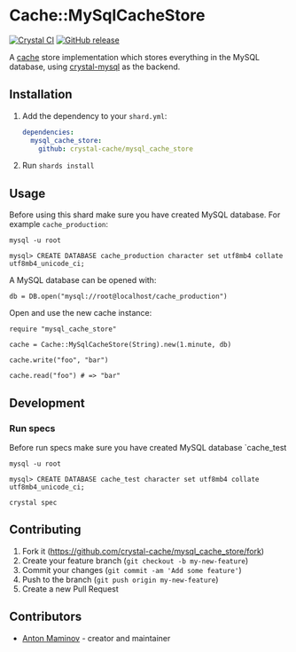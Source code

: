 # Cache::MySqlCacheStore

[![Crystal CI](https://github.com/crystal-cache/mysql_cache_store/actions/workflows/crystal.yml/badge.svg)](https://github.com/crystal-cache/mysql_cache_store/actions/workflows/crystal.yml)
[![GitHub release](https://img.shields.io/github/release/crystal-cache/mysql_cache_store.svg)](https://github.com/crystal-cache/maysql_cache_store/releases)

A [cache](https://github.com/crystal-cache/cache) store implementation which stores everything in the MySQL database,
using [crystal-mysql](https://github.com/crystal-lang/crystal-mysql) as the backend.

## Installation

1. Add the dependency to your `shard.yml`:

   ```yaml
   dependencies:
     mysql_cache_store:
       github: crystal-cache/mysql_cache_store
   ```

2. Run `shards install`

## Usage

Before using this shard make sure you have created MySQL database. For example `cache_production`:

```console
mysql -u root

mysql> CREATE DATABASE cache_production character set utf8mb4 collate utf8mb4_unicode_ci;
```

A MySQL database can be opened with:

```crystal
db = DB.open("mysql://root@localhost/cache_production")
```

Open and use the new cache instance:

```crystal
require "mysql_cache_store"

cache = Cache::MySqlCacheStore(String).new(1.minute, db)

cache.write("foo", "bar")

cache.read("foo") # => "bar"
```

## Development

### Run specs

Before run specs make sure you have created MySQL database `cache_test

```console
mysql -u root

mysql> CREATE DATABASE cache_test character set utf8mb4 collate utf8mb4_unicode_ci;
```

```console
crystal spec
```
## Contributing

1. Fork it (<https://github.com/crystal-cache/mysql_cache_store/fork>)
2. Create your feature branch (`git checkout -b my-new-feature`)
3. Commit your changes (`git commit -am 'Add some feature'`)
4. Push to the branch (`git push origin my-new-feature`)
5. Create a new Pull Request

## Contributors

- [Anton Maminov](https://github.com/mamantoha) - creator and maintainer
